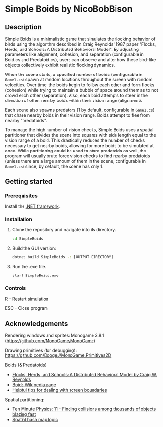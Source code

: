 # Simple Boids by NicoBobBison

## Description
Simple Boids is a minimalistic game that simulates the flocking behavior of birds using the algorithm described in Craig Reynolds' 1987 paper "Flocks, Herds, and Schools: A Distributed Behavioral Model". By adjusting parameters like alignment, cohesion, and separation (configurable in Boid.cs and Predatoid.cs), users can observe and alter how these bird-like objects collectively exhibit realistic flocking dynamics.

When the scene starts, a specified number of boids (configurable in <code>Game1.cs</code>) spawn at random locations throughout the screen with random velocities. Over time, the boids begin to follow each other and form flocks (cohesion) while trying to maintain a bubble of space around them as to not crowd each other (separation). Also, each boid attempts to steer in the direction of other nearby boids within their vision range (alignment).

Each scene also spawns predators (1 by default, configurable in <code>Game1.cs</code>) that chase nearby boids in their vision range. Boids attempt to flee from nearby "predatoids".

To manage the high number of vision checks, Simple Boids uses a spatial partitioner that divides the scene into squares with side length equal to the vision range of a boid. This drastically reduces the number of checks necessary to get nearby boids, allowing for more boids to be simulated at once. While partitioning could be used to store predatoids as well, the program will usually brute force vision checks to find nearby predatoids (unless there are a large amount of them in the scene, configurable in <code>Game1.cs</code>) since, by default, the scene has only 1.


## Getting started
### Prerequisites
Install the [.NET framework](https://dotnet.microsoft.com/en-us/download).

### Installation
1. Clone the repository and navigate into its directory.

   ```sh
   cd SimpleBoids
   ```
2. Build the GUI version:

   ```sh
   dotnet build SimpleBoids -o [OUTPUT DIRECTORY]
   ```
   
3. Run the .exe file.
   
   ```sh
   start SimpleBoids.exe
   ```


### Controls
R - Restart simulation

ESC - Close program

## Acknowledgements
Rendering windows and sprites: Monogame 3.8.1 (https://github.com/MonoGame/MonoGame)

Drawing primitives (for debugging): https://github.com/DoogeJ/MonoGame.Primitives2D

Boids (& Predatoids):
 - [Flocks, Herds, and Schools: A Distributed Behavioral Model by Craig W. Reynolds](https://dl.acm.org/doi/pdf/10.1145/37402.37406)
 - [Boids Wikipedia page](https://en.wikipedia.org/wiki/Boids)
 - [Helpful tips for dealing with screen boundaries](https://people.ece.cornell.edu/land/courses/ece4760/labs/s2021/Boids/Boids.html#:~:text=Boids%20is%20an%20artificial%20life,very%20simple%20set%20of%20rules)

Spatial partitioning:
 - [Ten Minute Physics: 11 - Finding collisions among thousands of objects blazing fast](https://www.youtube.com/watch?v=D2M8jTtKi44)
 - [Spatial hash map logic](https://carmencincotti.com/2022-10-31/spatial-hash-maps-part-one/)
